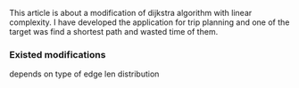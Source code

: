 This article is about a modification of dijkstra algorithm with linear complexity.
I have developed the application for trip planning and one of the target was find a shortest path and wasted time of them.

### Existed modifications 
depends on type of edge len distribution 
